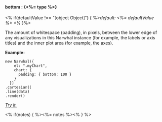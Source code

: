 #### **bottom** : {<%= type %>}

<% if(defaultValue !== "[object Object]") { %>*default: <%= defaultValue %>* <% }%>

The amount of whitespace (padding), in pixels, between the lower edge of any visualizations in this Narwhal instance (for example, the labels or axis titles) and the inner plot area (for example, the axes).

**Example:**

	new Narwhal({
	    el: ".myChart",
	    chart: {
	      padding: { bottom: 100 } 
	    }
	  })
	.cartesian()
	.line(data)
	.render()

*[Try it.](http://jsfiddle.net/forio/RUeJ4/)*

<% if(notes) { %><%= notes %><% } %>

